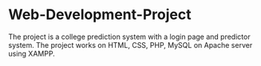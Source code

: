 # Web-Development-Project
The project is a college prediction system with a login page and predictor system.  The project works on HTML, CSS, PHP, MySQL on Apache server using XAMPP. 
